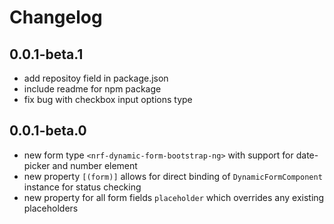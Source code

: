# Changelog

## 0.0.1-beta.1

- add repositoy field in package.json
- include readme for npm package
- fix bug with checkbox input options type

## 0.0.1-beta.0

- new form type `<nrf-dynamic-form-bootstrap-ng>` with support for date-picker and number element
- new property `[(form)]` allows for direct binding of `DynamicFormComponent` instance for status checking
- new property for all form fields `placeholder` which overrides any existing placeholders
